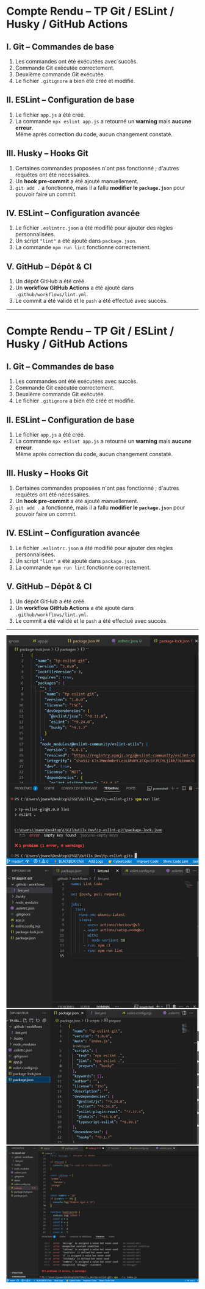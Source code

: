 # Compte Rendu – TP Git / ESLint / Husky / GitHub Actions

## I. Git – Commandes de base

1. Les commandes ont été exécutées avec succès.
2. Commande Git exécutée correctement.
3. Deuxième commande Git exécutée.
4. Le fichier `.gitignore` a bien été créé et modifié.

## II. ESLint – Configuration de base

1. Le fichier `app.js` a été créé.
2. La commande `npx eslint app.js` a retourné un **warning** mais **aucune erreur**.  
   Même après correction du code, aucun changement constaté.

## III. Husky – Hooks Git

1. Certaines commandes proposées n'ont pas fonctionné ; d'autres requêtes ont été nécessaires.
2. Un **hook pre-commit** a été ajouté manuellement.
3. `git add .` a fonctionné, mais il a fallu **modifier le `package.json`** pour pouvoir faire un commit.

## IV. ESLint – Configuration avancée

1. Le fichier `.eslintrc.json` a été modifié pour ajouter des règles personnalisées.
2. Un script `"lint"` a été ajouté dans `package.json`.
3. La commande `npm run lint` fonctionne correctement.

## V. GitHub – Dépôt & CI

1. Un dépôt GitHub a été créé.
2. Un **workflow GitHub Actions** a été ajouté dans `.github/workflows/lint.yml`.
3. Le commit a été validé et le `push` a été effectué avec succès.

---

# Compte Rendu – TP Git / ESLint / Husky / GitHub Actions

## I. Git – Commandes de base

1. Les commandes ont été exécutées avec succès.
2. Commande Git exécutée correctement.
3. Deuxième commande Git exécutée.
4. Le fichier `.gitignore` a bien été créé et modifié.

## II. ESLint – Configuration de base

1. Le fichier `app.js` a été créé.
2. La commande `npx eslint app.js` a retourné un **warning** mais **aucune erreur**.  
   Même après correction du code, aucun changement constaté.

## III. Husky – Hooks Git

1. Certaines commandes proposées n'ont pas fonctionné ; d'autres requêtes ont été nécessaires.
2. Un **hook pre-commit** a été ajouté manuellement.
3. `git add .` a fonctionné, mais il a fallu **modifier le `package.json`** pour pouvoir faire un commit.

## IV. ESLint – Configuration avancée

1. Le fichier `.eslintrc.json` a été modifié pour ajouter des règles personnalisées.
2. Un script `"lint"` a été ajouté dans `package.json`.
3. La commande `npm run lint` fonctionne correctement.

## V. GitHub – Dépôt & CI

1. Un dépôt GitHub a été créé.
2. Un **workflow GitHub Actions** a été ajouté dans `.github/workflows/lint.yml`.
3. Le commit a été validé et le `push` a été effectué avec succès.

---

![](./images/img1.png)
![](./images/img2.png)
![](./images/img3.png)
![](./images/img4.png)

